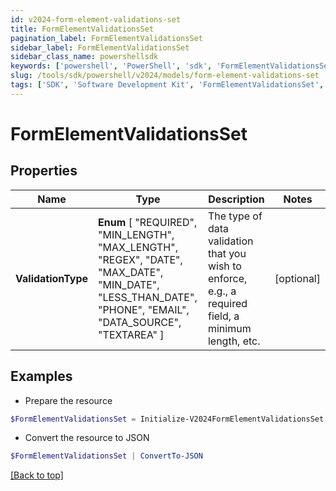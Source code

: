 ```yaml
---
id: v2024-form-element-validations-set
title: FormElementValidationsSet
pagination_label: FormElementValidationsSet
sidebar_label: FormElementValidationsSet
sidebar_class_name: powershellsdk
keywords: ['powershell', 'PowerShell', 'sdk', 'FormElementValidationsSet', 'V2024FormElementValidationsSet'] 
slug: /tools/sdk/powershell/v2024/models/form-element-validations-set
tags: ['SDK', 'Software Development Kit', 'FormElementValidationsSet', 'V2024FormElementValidationsSet']
---
```



# FormElementValidationsSet

## Properties

Name | Type | Description | Notes
------------ | ------------- | ------------- | -------------
**ValidationType** |  **Enum** [  "REQUIRED",    "MIN_LENGTH",    "MAX_LENGTH",    "REGEX",    "DATE",    "MAX_DATE",    "MIN_DATE",    "LESS_THAN_DATE",    "PHONE",    "EMAIL",    "DATA_SOURCE",    "TEXTAREA" ] | The type of data validation that you wish to enforce, e.g., a required field, a minimum length, etc. | [optional] 

## Examples

- Prepare the resource
```powershell
$FormElementValidationsSet = Initialize-V2024FormElementValidationsSet  -ValidationType REQUIRED
```

- Convert the resource to JSON
```powershell
$FormElementValidationsSet | ConvertTo-JSON
```


[[Back to top]](#) 

